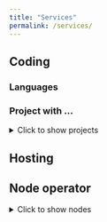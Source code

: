 ```yaml
---
title: "Services"
permalink: /services/
---
```


## Coding
### Languages

### Project with ...

<details>
  	<summary>Click to show projects</summary>
	<iframe id="projectIFrame" src="https://bartduisters.com" title="Projects with ...">
	</iframe>
</details>

## Hosting
## Node operator
<details>
  	<summary>Click to show nodes</summary>
	1. $WEST node, 3Nu1tgCX228vvydfS9rhwfv6XXQoaaGWW5v
	2. $WAVES node, 3PA1KvFfq9VuJjg45p2ytGgaNjrgnLSgf4r
	3. $LTO node, 3JsZN7TwprVdXr9CbQ9EUvLSBG2YSZgdPGB
	4. $DVP validator, sentvaloper1kfv74tggqukm5w9ezv9xnjf85mmja4qk8m04e5
	5. Waves Ducks CEO, 3PNA86UzdP6sgYnox2EYs23gZM5mK2BwWXu
</details>
